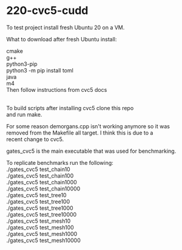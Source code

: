# 220-cvc5-cudd
To test project install fresh Ubuntu 20 on a VM.<br/>

What to download after fresh Ubuntu install:

cmake<br/>
g++<br/>
python3-pip<br/>
python3 -m pip install toml<br/>
java<br/>
m4<br/>
Then follow instructions from cvc5 docs<br/>
<br/>

To build scripts after installing cvc5 clone this repo<br/>
and run make.<br/>

For some reason demorgans.cpp isn't working anymore so it was<br/>
removed from the Makefile all target. I think this is due to a<br/>
recent change to cvc5.<br/>

gates_cvc5 is the main executable that was used for benchmarking.<br/>

To replicate benchmarks run the following:<br/>
./gates_cvc5 test_chain10<br/>
./gates_cvc5 test_chain100<br/>
./gates_cvc5 test_chain1000<br/>
./gates_cvc5 test_chain10000<br/>
./gates_cvc5 test_tree10<br/>
./gates_cvc5 test_tree100<br/>
./gates_cvc5 test_tree1000<br/>
./gates_cvc5 test_tree10000<br/>
./gates_cvc5 test_mesh10<br/>
./gates_cvc5 test_mesh100<br/>
./gates_cvc5 test_mesh1000<br/>
./gates_cvc5 test_mesh10000<br/>
